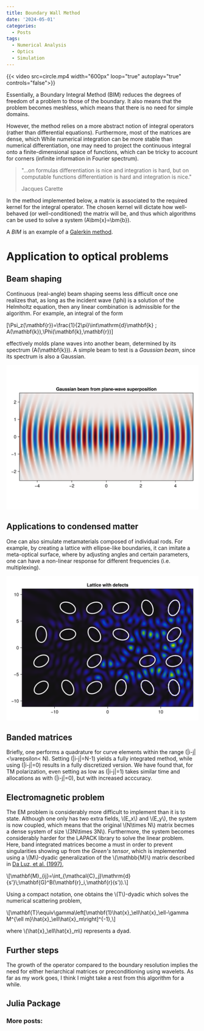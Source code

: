 ```yaml
---
title: Boundary Wall Method
date: '2024-05-01'
categories:
  - Posts
tags:
  - Numerical Analysis
  - Optics
  - Simulation
---
```


{{< video src=circle.mp4 width="600px" loop="true" autoplay="true" controls="false">}}

Essentially, a Boundary Integral Method (BIM) reduces the degrees of freedom of a problem to those of the boundary. It also means that the problem becomes meshless, which means that there is no need for simple domains.

However, the method relies on a more abstract notion of integral operators (rather than differential equations). Furthermore, most of the matrices are dense, which While numerical integration can be more stable than numerical differentiation, one may need to project the continuous integral onto a finite-dimensional space of functions, which can be tricky to account for corners (infinite information in Fourier spectrum).

> "…on formulas differentiation is nice and integration is hard, but on computable functions differentiation is hard and integration is nice."
> 
> Jacques Carette

In the method implemented below, a matrix is associated to the required kernel 
for the integral operator. The chosen kernel will dictate how well-behaved (or 
well-conditioned) the matrix will be, and thus which algorithms can be used to 
solve a system \(A\bm{x}=\bm{b}\).

A *BIM* is an example of a [Galerkin method](https://en.wikipedia.org/wiki/Galerkin_method). 

# Application to optical problems

## Beam shaping

Continuous (real-angle) beam shaping seems less difficult once one realizes that, 
as long as the incident wave \(\phi\) is a solution of the Helmholtz equation, 
then any linear combination is admissible for the algorithm. For example, an integral 
of the form

\[\Psi_z(\mathbf{r})=\frac{1}{2\pi}\int\mathrm{d}\mathbf{k} \; A(\mathbf{k})\,\Phi(\mathbf{k},\mathbf{r})\]

effectively molds plane waves into another beam, determined by its spectrum \(A(\mathbf{k})\). A simple beam to test is a *Gaussian beam*, since its spectrum is also a Gaussian.

![Gaussian](gaussian.png)




## Applications to condensed matter

One can also simulate metamaterials composed of individual rods. For example, by 
creating a lattice with ellipse-like boundaries, it can imitate a meta-optical 
surface, where by adjusting angles and certain parameters, one can have a non-linear 
response for different frequencies (i.e. multiplexing).

![defects](lattice_defects.png)

## Banded matrices

Briefly, one performs a quadrature for curve elements within the range \(|i-j|<\varepsilon< N\).
Setting \(|i-j|=N-1\) yields a fully integrated method, while using \(|i-j|=0\) results in a 
fully discretized version. We have found that, for TM polarization, even setting as low as \(|i-j|=1\)
takes similar time and allocations as with \(|i-j|=0\), but with increased acccuracy.

## Electromagnetic problem

The EM problem is considerably more difficult to implement than it is to state.
Although one only has two extra fields, \\(E_x\\) and \\(E_y\\), the system is now 
coupled, which means that the original \\(N\times N\\) matrix becmes a dense system 
of size \\(3N\times 3N\\). Furthermore, the system becomes considerably harder for
the LAPACK library to solve the linear problem. Here, band integrated matrices become 
a must in order to prevent singularities showing up from the *Green's tensor*, 
which is implemented using a \\(M\\)-dyadic generalization of the \\(\mathbb{M}\\)
matrix described in [Da Luz, et al. (1997)](https://journals.aps.org/pre/abstract/10.1103/PhysRevE.56.2496),

\\[\\mathbf{M}_{ij}=\\int\_{\\mathcal{C}_j}\\mathrm{d}{s\'}\\;\\mathbf{G}^B(\\mathbf{r}_i,\\mathbf{r}(s')).\\]

Using a compact notation, one obtains the \\(T\\)-dyadic which solves the numerical
scattering problem,

\\[\\mathbf{T}\\equiv\\gamma\\left[\\mathbf{1}\\hat{x}\_\\ell\\hat{x}\_\\ell-\\gamma M^{\\ell m}\\hat{x}\_\\ell\\hat{x}_m\\right]^{-1},\\]

where \\(\\hat{x}\_\\ell\\hat{x}\_m\\) represents a dyad.


## Further steps

The growth of the operator compared to the boundary resolution implies the need 
for either heriarchical matrices or preconditioning using wavelets. As far as my
work goes, I think I might take a rest from this algorithm for a while.

## Julia Package

<!-- See the [BoundaryWall.jl]({{< ref "../software" >}}) description of the available code. -->

### More posts:
